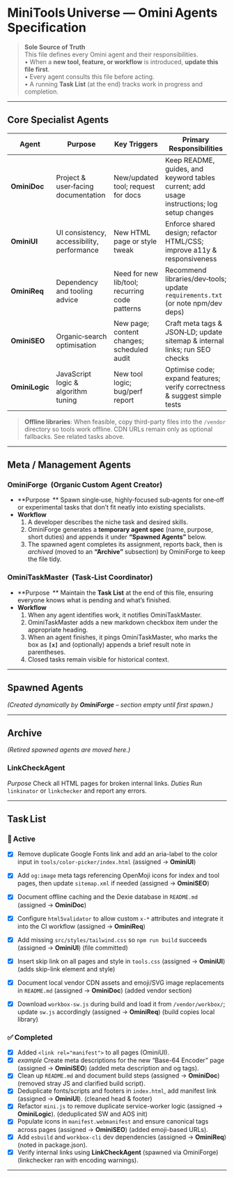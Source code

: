 # MiniTools Universe — Omini Agents Specification

> **Sole Source of Truth**  
> This file defines every Omini agent and their responsibilities.  
> • When a **new tool, feature, or workflow** is introduced, **update this file first**.  
> • Every agent consults this file before acting.  
> • A running **Task List** (at the end) tracks work in progress and completion.

---

## Core Specialist Agents

| Agent | Purpose | Key Triggers | Primary Responsibilities |
|-------|---------|--------------|--------------------------|
| **OminiDoc** | Project & user‑facing documentation | New/updated tool; request for docs | Keep README, guides, and keyword tables current; add usage instructions; log setup changes |
| **OminiUI** | UI consistency, accessibility, performance | New HTML page or style tweak | Enforce shared design; refactor HTML/CSS; improve a11y & responsiveness |
| **OminiReq** | Dependency and tooling advice | Need for new lib/tool; recurring code patterns | Recommend libraries/dev‑tools; update `requirements.txt` (or note npm/dev deps) |
| **OminiSEO** | Organic‑search optimisation | New page; content changes; scheduled audit | Craft meta tags & JSON‑LD; update sitemap & internal links; run SEO checks |
| **OminiLogic** | JavaScript logic & algorithm tuning | New tool logic; bug/perf report | Optimise code; expand features; verify correctness & suggest simple tests |
> **Offline libraries**: When feasible, copy third-party files into the `/vendor` directory so tools work offline. CDN URLs remain only as optional fallbacks. See related tasks above.

---

## Meta / Management Agents

### **OminiForge**  (Organic Custom Agent Creator)
* **Purpose ** Spawn single‑use, highly‑focused sub‑agents for one‑off or experimental tasks that don’t fit neatly into existing specialists.
* **Workflow**
  1. A developer describes the niche task and desired skills.  
  2. OminiForge generates a **temporary agent spec** (name, purpose, short duties) and appends it under **“Spawned Agents”** below.  
  3. The spawned agent completes its assignment, reports back, then is *archived* (moved to an **“Archive”** subsection) by OminiForge to keep the file tidy.

### **OminiTaskMaster**  (Task‑List Coordinator)
* **Purpose ** Maintain the **Task List** at the end of this file, ensuring everyone knows what is pending and what’s finished.
* **Workflow**
  1. When any agent identifies work, it notifies OminiTaskMaster.  
  2. OminiTaskMaster adds a new markdown checkbox item under the appropriate heading.  
  3. When an agent finishes, it pings OminiTaskMaster, who marks the box as **`[x]`** and (optionally) appends a brief result note in parentheses.  
  4. Closed tasks remain visible for historical context.

---

## Spawned Agents
*(Created dynamically by **OminiForge** – section empty until first spawn.)*

---

## Archive
*(Retired spawned agents are moved here.)*
### **LinkCheckAgent**
*Purpose* Check all HTML pages for broken internal links.
*Duties* Run `linkinator` or `linkchecker` and report any errors.

---

## Task List

### 🔄 Active
- [x] Remove duplicate Google Fonts link and add an aria-label to the color input in `tools/color-picker/index.html` (assigned → **OminiUI**)
- [x] Add `og:image` meta tags referencing OpenMoji icons for index and tool pages, then update `sitemap.xml` if needed (assigned → **OminiSEO**)
- [x] Document offline caching and the Dexie database in `README.md` (assigned → **OminiDoc**)
- [x] Configure `html5validator` to allow custom `x-*` attributes and integrate it into the CI workflow (assigned → **OminiReq**)
- [x] Add missing `src/styles/tailwind.css` so `npm run build` succeeds (assigned → **OminiUI**) (file committed)
- [x] Insert skip link on all pages and style in `tools.css` (assigned → **OminiUI**) (adds skip-link element and style)
- [x] Document local vendor CDN assets and emoji/SVG image replacements in `README.md` (assigned → **OminiDoc**) (added vendor section)
- [x] Download `workbox-sw.js` during build and load it from `/vendor/workbox/`; update `sw.js` accordingly (assigned → **OminiReq**) (build copies local library)


### ✅ Completed
- [x] Added `<link rel="manifest">` to all pages (OminiUI).
- [x] *example* Create meta descriptions for the new “Base-64 Encoder” page (assigned → **OminiSEO**) (added meta description and og tags).
- [x] Clean up `README.md` and document build steps (assigned → **OminiDoc**) (removed stray JS and clarified build script).
- [x] Deduplicate fonts/scripts and footers in `index.html`, add manifest link (assigned → **OminiUI**). (cleaned head & footer)
- [x] Refactor `mini.js` to remove duplicate service-worker logic (assigned → **OminiLogic**). (deduplicated SW and AOS init)
- [x] Populate icons in `manifest.webmanifest` and ensure canonical tags across pages (assigned → **OminiSEO**) (added emoji-based URLs).
- [x] Add `esbuild` and `workbox-cli` dev dependencies (assigned → **OminiReq**) (noted in package.json).
- [x] Verify internal links using **LinkCheckAgent** (spawned via OminiForge) (linkchecker ran with encoding warnings).

---
